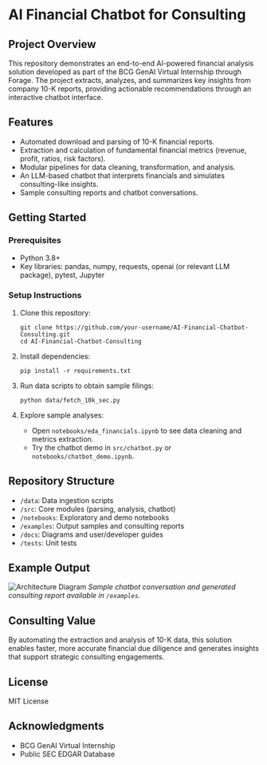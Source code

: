 # AI Financial Chatbot for Consulting

## Project Overview
This repository demonstrates an end-to-end AI-powered financial analysis solution developed as part of the BCG GenAI Virtual Internship through Forage. The project extracts, analyzes, and summarizes key insights from company 10-K reports, providing actionable recommendations through an interactive chatbot interface.

## Features

- Automated download and parsing of 10-K financial reports.
- Extraction and calculation of fundamental financial metrics (revenue, profit, ratios, risk factors).
- Modular pipelines for data cleaning, transformation, and analysis.
- An LLM-based chatbot that interprets financials and simulates consulting-like insights.
- Sample consulting reports and chatbot conversations.

## Getting Started

### Prerequisites

- Python 3.8+
- Key libraries: pandas, numpy, requests, openai (or relevant LLM package), pytest, Jupyter

### Setup Instructions

1. Clone this repository:
    ```
    git clone https://github.com/your-username/AI-Financial-Chatbot-Consulting.git
    cd AI-Financial-Chatbot-Consulting
    ```
2. Install dependencies:
    ```
    pip install -r requirements.txt
    ```

3. Run data scripts to obtain sample filings:
    ```
    python data/fetch_10k_sec.py
    ```

4. Explore sample analyses:
    - Open `notebooks/eda_financials.ipynb` to see data cleaning and metrics extraction.
    - Try the chatbot demo in `src/chatbot.py` or `notebooks/chatbot_demo.ipynb`.

## Repository Structure

- `/data`: Data ingestion scripts
- `/src`: Core modules (parsing, analysis, chatbot)
- `/notebooks`: Exploratory and demo notebooks
- `/examples`: Output samples and consulting reports
- `/docs`: Diagrams and user/developer guides
- `/tests`: Unit tests

## Example Output

![Architecture Diagram](./docs/architecture.png)
_Sample chatbot conversation and generated consulting report available in `/examples`._

## Consulting Value

By automating the extraction and analysis of 10-K data, this solution enables faster, more accurate financial due diligence and generates insights that support strategic consulting engagements.

## License

MIT License

## Acknowledgments

- BCG GenAI Virtual Internship
- Public SEC EDGAR Database
